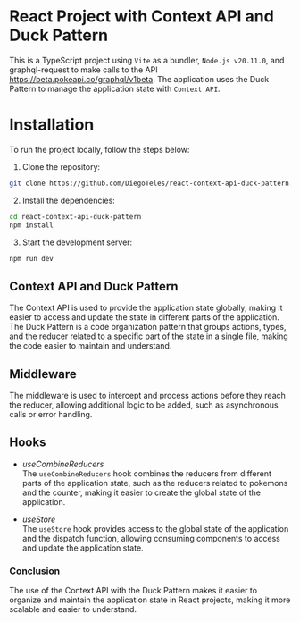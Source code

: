 # React Project with Context API and Duck Pattern

This is a TypeScript project using `Vite` as a bundler, `Node.js v20.11.0`, and graphql-request to make calls to the API https://beta.pokeapi.co/graphql/v1beta. The application uses the Duck Pattern to manage the application state with `Context API`.

# Installation

To run the project locally, follow the steps below:

1. Clone the repository:

```bash
git clone https://github.com/DiegoTeles/react-context-api-duck-pattern.git
```

2. Install the dependencies:

```bash
cd react-context-api-duck-pattern
npm install
```

3. Start the development server:

```bash
npm run dev
```

## Context API and Duck Pattern

The Context API is used to provide the application state globally, making it easier to access and update the state in different parts of the application. The Duck Pattern is a code organization pattern that groups actions, types, and the reducer related to a specific part of the state in a single file, making the code easier to maintain and understand.

## Middleware

The middleware is used to intercept and process actions before they reach the reducer, allowing additional logic to be added, such as asynchronous calls or error handling.

## Hooks

- _useCombineReducers_  
  The `useCombineReducers` hook combines the reducers from different parts of the application state, such as the reducers related to pokemons and the counter, making it easier to create the global state of the application.

- _useStore_  
  The `useStore` hook provides access to the global state of the application and the dispatch function, allowing consuming components to access and update the application state.

### Conclusion

The use of the Context API with the Duck Pattern makes it easier to organize and maintain the application state in React projects, making it more scalable and easier to understand.

